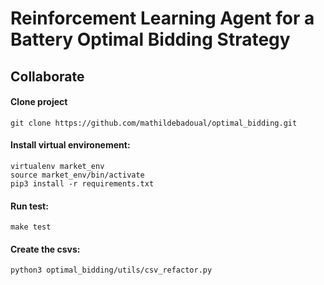 # Reinforcement Learning Agent for a Battery Optimal Bidding Strategy


## Collaborate

#### Clone project  
```
git clone https://github.com/mathildebadoual/optimal_bidding.git
```

#### Install virtual environement:
```
virtualenv market_env
source market_env/bin/activate
pip3 install -r requirements.txt
```

#### Run test:
```
make test
```

#### Create the csvs:
```
python3 optimal_bidding/utils/csv_refactor.py
```
